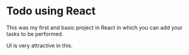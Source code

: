 # Todo using React

This was my first and basic project in React in which you can add your tasks to be performed.   

UI is very attractive in this.

 









 



 



 




 














 



















































































